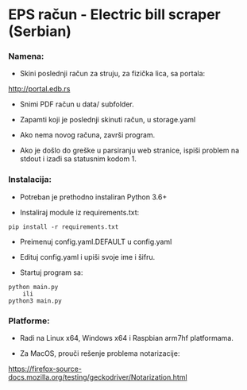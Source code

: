 # EPS račun - Electric bill scraper (Serbian)

### Namena:

- Skini poslednji račun za struju, za fizička lica, sa portala:

http://portal.edb.rs

- Snimi PDF račun u data/ subfolder.

- Zapamti koji je poslednji skinuti račun, u storage.yaml

- Ako nema novog računa, završi program.

- Ako je došlo do greške u parsiranju web stranice, ispiši problem na stdout i izađi sa statusnim kodom 1.

### Instalacija:

- Potreban je prethodno instaliran Python 3.6+

- Instaliraj module iz requirements.txt:

```
pip install -r requirements.txt
```

- Preimenuj config.yaml.DEFAULT u config.yaml

- Edituj config.yaml i upiši svoje ime i šifru.

- Startuj program sa:

```
python main.py
    ili
python3 main.py
```

### Platforme:

- Radi na Linux x64, Windows x64 i Raspbian arm7hf platformama.

- Za MacOS, prouči rešenje problema notarizacije:

https://firefox-source-docs.mozilla.org/testing/geckodriver/Notarization.html
